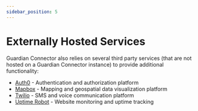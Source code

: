 ```yaml
---
sidebar_position: 5
---
```


# Externally Hosted Services

Guardian Connector also relies on several third party services (that are not hosted on a Guardian Connector instance) to provide additional functionality:

- [Auth0](./auth0/) - Authentication and authorization platform
- [Mapbox](./mapbox/) - Mapping and geospatial data visualization platform
- [Twilio](./twilio/) - SMS and voice communication platform
- [Uptime Robot](./uptime-robot/) - Website monitoring and uptime tracking